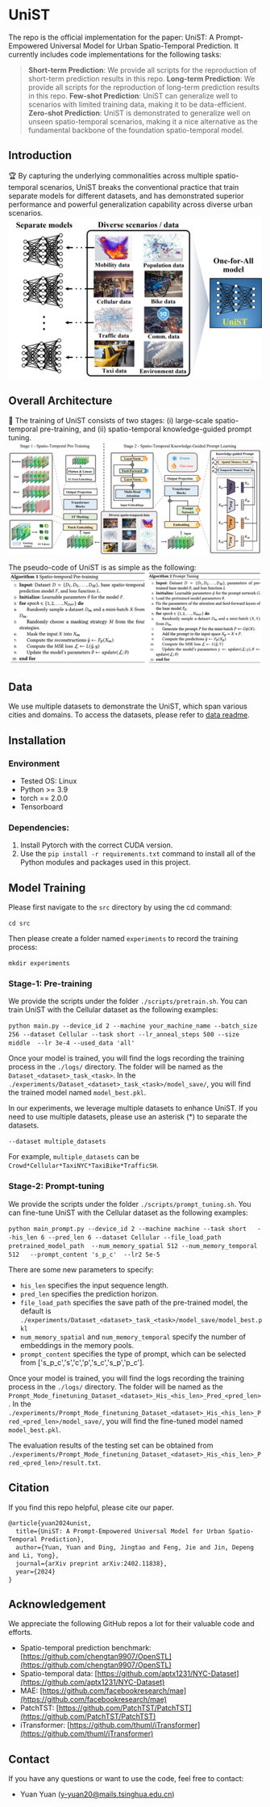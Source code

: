# UniST

The repo is the official implementation for the paper: UniST: A Prompt-Empowered Universal Model for Urban Spatio-Temporal Prediction. It currently includes code implementations for the following tasks:

> **Short-term Prediction**: We provide all scripts  for the reproduction of short-term prediction results in this repo.
> **Long-term Prediction**: We provide all scripts  for the reproduction of long-term prediction results in this repo.
> **Few-shot Prediction**: UniST can generalize well to scenarios with limited training data, making it to be data-efficient.
> **Zero-shot Prediction**: UniST is demonstrated to generalize well on unseen spatio-temporal scenarios, making it a nice alternative as the fundamental backbone of the foundation spatio-temporal model.


## Introduction
🏆 By capturing the  underlying commonalities across multiple spatio-temporal scenarios, UniST breaks the  conventional practice that train separate models for different datasets, and has demonstrated superior performance and powerful generalization capability across diverse urban scenarios.
![UniST](./assets/figure1.jpg "")

## Overall Architecture
🌟 The training of UniST consists of two stages: (i) large-scale spatio-temporal pre-training, and (ii) spatio-temporal knowledge-guided prompt tuning. 
![OverallArchi](./assets/model.jpg "")

The pseudo-code of UniST is as simple as the following:
![Alg](./assets/alg.jpg "")

## Data
We use multiple datasets to demonstrate the UniST, which span various cities and domains. To access the datasets, please refer to [data readme]().


## Installation
### Environment
- Tested OS: Linux
- Python >= 3.9
- torch == 2.0.0
- Tensorboard

### Dependencies:
1. Install Pytorch with the correct CUDA version.
2. Use the ``pip install -r requirements.txt`` command to install all of the Python modules and packages used in this project.

## Model Training

Please first navigate to the ``src`` directory by using the cd command:

``cd src``

Then please create a folder named ``experiments`` to record the training process:

``mkdir experiments``

### Stage-1: Pre-training
We provide the scripts under the folder ``./scripts/pretrain.sh``. You can train UniST with the Cellular dataset as the following examples:

``
python main.py --device_id 2 --machine your_machine_name --batch_size 256 --dataset Cellular --task short --lr_anneal_steps 500 --size middle  --lr 3e-4 --used_data 'all' 
``

Once your model is trained, you will find the logs recording the training process in the  ``./logs/`` directory. The folder will be named as the ``Dataset_<dataset>_task_<task>``. In the ``./experiments/Dataset_<dataset>_task_<task>/model_save/``, you will find the trained model named ``model_best.pkl``.

In our experiments, we leverage multiple datasets to enhance UniST. 
If you need to use multiple datasets, please use an asterisk (*) to separate the datasets.

``
--dataset multiple_datasets
``

For example, ``multiple_datasets`` can be  ``Crowd*Cellular*TaxiNYC*TaxiBike*TrafficSH``.

### Stage-2: Prompt-tuning
We provide the scripts under the folder ``./scripts/prompt_tuning.sh``. You can fine-tune UniST with the Cellular dataset as the following examples:

``
python main_prompt.py --device_id 2 --machine machine --task short   --his_len 6 --pred_len 6 --dataset Cellular --file_load_path  pretrained_model_path  --num_memory_spatial 512 --num_memory_temporal 512   --prompt_content 's_p_c'  --lr2 5e-5
``

There are some new parameters to specify:

- ``his_len`` specifies the input sequence length.
- ``pred_len`` specifies the prediction horizon.
- ``file_load_path`` specifies the save path of the pre-trained model, the default is ``./experiments/Dataset_<dataset>_task_<task>/model_save/model_best.pkl``
- ``num_memory_spatial`` and ``num_memory_temporal`` specify the number of embeddings in the memory pools.
- ``prompt_content`` specifies the type of prompt, which can be selected from ['s_p_c','s','c','p','s_c','s_p','p_c'].

Once your model is trained, you will find the logs recording the training process in the  ``./logs/`` directory. The folder will be named as the ``Prompt_Mode_finetuning_Dataset_<dataset>_His_<his_len>_Pred_<pred_len>``. In the ``./experiments/Prompt_Mode_finetuning_Dataset_<dataset>_His_<his_len>_Pred_<pred_len>/model_save/``, you will find the fine-tuned model named ``model_best.pkl``.

The evaluation results of the testing set can be obtained from ``./experiments/Prompt_Mode_finetuning_Dataset_<dataset>_His_<his_len>_Pred_<pred_len>/result.txt``.

## Citation

If you find this repo helpful, please cite our paper. 

```
@article{yuan2024unist,
  title={UniST: A Prompt-Empowered Universal Model for Urban Spatio-Temporal Prediction},
  author={Yuan, Yuan and Ding, Jingtao and Feng, Jie and Jin, Depeng and Li, Yong},
  journal={arXiv preprint arXiv:2402.11838},
  year={2024}
}
```

## Acknowledgement
We appreciate the following GitHub repos a lot for their valuable code and efforts.
- Spatio-temporal prediction benchmark: [https://github.com/chengtan9907/OpenSTL](https://github.com/chengtan9907/OpenSTL)
- Spatio-temporal data: [https://github.com/aptx1231/NYC-Dataset](https://github.com/aptx1231/NYC-Dataset)
- MAE: [https://github.com/facebookresearch/mae](https://github.com/facebookresearch/mae)
- PatchTST: [https://github.com/PatchTST/PatchTST](https://github.com/PatchTST/PatchTST)
- iTransformer: [https://github.com/thuml/iTransformer](https://github.com/thuml/iTransformer)

## Contact

If you have any questions or want to use the code, feel free to contact:
* Yuan Yuan (y-yuan20@mails.tsinghua.edu.cn)
